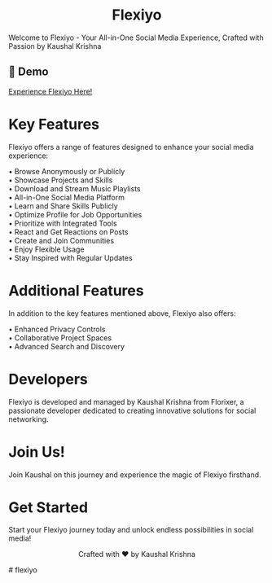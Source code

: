<h1 align="center" id="title">Flexiyo</h1>

<p id="description">Welcome to Flexiyo - Your All-in-One Social Media Experience, Crafted with Passion by Kaushal Krishna</p>

<h2>🚀 Demo</h2>

[Experience Flexiyo Here!](https://flexiyo.web.app)

<h1>Key Features</h1>

Flexiyo offers a range of features designed to enhance your social media experience:

• Browse Anonymously or Publicly  
• Showcase Projects and Skills  
• Download and Stream Music Playlists  
• All-in-One Social Media Platform  
• Learn and Share Skills Publicly  
• Optimize Profile for Job Opportunities  
• Prioritize with Integrated Tools  
• React and Get Reactions on Posts  
• Create and Join Communities  
• Enjoy Flexible Usage  
• Stay Inspired with Regular Updates  

<h1>Additional Features</h1>

In addition to the key features mentioned above, Flexiyo also offers:

• Enhanced Privacy Controls  
• Collaborative Project Spaces  
• Advanced Search and Discovery  

<h1>Developers</h1>

Flexiyo is developed and managed by Kaushal Krishna from Florixer, a passionate developer dedicated to creating innovative solutions for social networking.

<h1>Join Us!</h1>

Join Kaushal on this journey and experience the magic of Flexiyo firsthand.

<h1>Get Started</h1>

Start your Flexiyo journey today and unlock endless possibilities in social media!

<p align="center">Crafted with ❤️ by Kaushal Krishna</p># flexiyo
